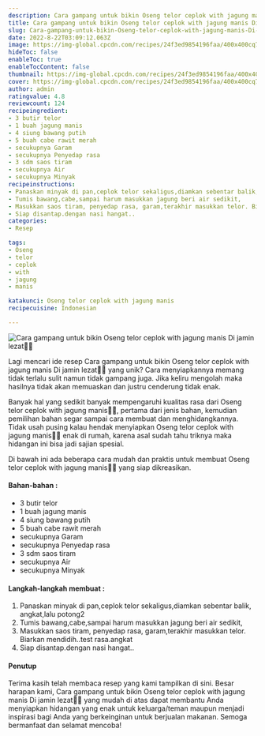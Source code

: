 ```yaml
---
description: Cara gampang untuk bikin Oseng telor ceplok with jagung manis Di jamin lezat"
title: Cara gampang untuk bikin Oseng telor ceplok with jagung manis Di jamin lezat
slug: Cara-gampang-untuk-bikin-Oseng-telor-ceplok-with-jagung-manis-Di-jamin-lezat
date: 2022-8-22T03:09:12.063Z
image: https://img-global.cpcdn.com/recipes/24f3ed9854196faa/400x400cq70/photo.jpg
hideToc: false
enableToc: true
enableTocContent: false
thumbnail: https://img-global.cpcdn.com/recipes/24f3ed9854196faa/400x400cq70/photo.jpg
cover: https://img-global.cpcdn.com/recipes/24f3ed9854196faa/400x400cq70/photo.jpg
author: admin
ratingvalue: 4.8
reviewcount: 124
recipeingredient:
- 3 butir telor
- 1 buah jagung manis
- 4 siung bawang putih
- 5 buah cabe rawit merah
- secukupnya Garam
- secukupnya Penyedap rasa
- 3 sdm saos tiram
- secukupnya Air
- secukupnya Minyak
recipeinstructions:
- Panaskan minyak di pan,ceplok telor sekaligus,diamkan sebentar balik, angkat,lalu potong2
- Tumis bawang,cabe,sampai harum masukkan jagung beri air sedikit,
- Masukkan saos tiram, penyedap rasa, garam,terakhir masukkan telor. Biarkan mendidih..test rasa.angkat
- Siap disantap.dengan nasi hangat..
categories:
- Resep

tags:
- Oseng
- telor
- ceplok
- with
- jagung
- manis

katakunci: Oseng telor ceplok with jagung manis
recipecuisine: Indonesian

---
```


![Cara gampang untuk bikin Oseng telor ceplok with jagung manis Di jamin lezat👩‍🍳](https://img-global.cpcdn.com/recipes/24f3ed9854196faa/400x400cq70/photo.jpg)

Lagi mencari ide resep Cara gampang untuk bikin Oseng telor ceplok with jagung manis Di jamin lezat👩‍🍳 yang unik? Cara menyiapkannya memang tidak terlalu sulit namun tidak gampang juga. Jika keliru mengolah maka hasilnya tidak akan memuaskan dan justru cenderung tidak enak.

Banyak hal yang sedikit banyak mempengaruhi kualitas rasa dari Oseng telor ceplok with jagung manis👩‍🍳, pertama dari jenis bahan, kemudian pemilihan bahan segar sampai cara membuat dan menghidangkannya. Tidak usah pusing kalau hendak menyiapkan Oseng telor ceplok with jagung manis👩‍🍳 enak di rumah, karena asal sudah tahu triknya maka hidangan ini bisa jadi sajian spesial.

Di bawah ini ada beberapa cara mudah dan praktis untuk membuat Oseng telor ceplok with jagung manis👩‍🍳 yang siap dikreasikan.

<!--inarticleads1-->

#### Bahan-bahan :

- 3 butir telor
- 1 buah jagung manis
- 4 siung bawang putih
- 5 buah cabe rawit merah
- secukupnya Garam
- secukupnya Penyedap rasa
- 3 sdm saos tiram
- secukupnya Air
- secukupnya Minyak

<!--inarticleads2-->

#### Langkah-langkah membuat :

1. Panaskan minyak di pan,ceplok telor sekaligus,diamkan sebentar balik, angkat,lalu potong2
1. Tumis bawang,cabe,sampai harum masukkan jagung beri air sedikit,
1. Masukkan saos tiram, penyedap rasa, garam,terakhir masukkan telor. Biarkan mendidih..test rasa.angkat
1. Siap disantap.dengan nasi hangat..

#### Penutup

Terima kasih telah membaca resep yang kami tampilkan di sini. Besar harapan kami, Cara gampang untuk bikin Oseng telor ceplok with jagung manis Di jamin lezat👩‍🍳 yang mudah di atas dapat membantu Anda menyiapkan hidangan yang enak untuk keluarga/teman maupun menjadi inspirasi bagi Anda yang berkeinginan untuk berjualan makanan. Semoga bermanfaat dan selamat mencoba!